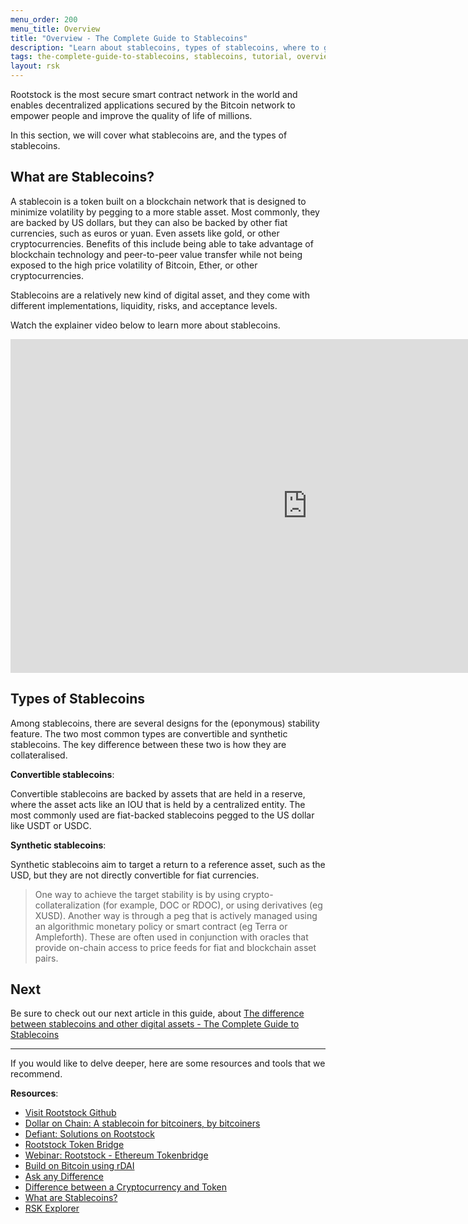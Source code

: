```yaml
---
menu_order: 200
menu_title: Overview
title: "Overview - The Complete Guide to Stablecoins"
description: "Learn about stablecoins, types of stablecoins, where to get them, and how to use the Rootstock Tokenbridge to cross tokens"
tags: the-complete-guide-to-stablecoins, stablecoins, tutorial, overview, guides, tokens, defiant, tokenbridge, cross-chain, bridge, web3, bitcoin, rsk, rootstock, peer-to-peer, blockchain
layout: rsk
---
```


Rootstock is the most secure smart contract network in the world and enables decentralized applications secured by the Bitcoin network to empower people and improve the quality of life of millions.

In this section, we will cover what stablecoins are, and the types of stablecoins.

## What are Stablecoins?

A stablecoin is a token built on a blockchain network that is designed to minimize volatility by pegging to a more stable asset. Most commonly, they are backed by US dollars, but they can also be backed by other fiat currencies, such as euros or yuan. Even assets like gold, or other cryptocurrencies. Benefits of this include being able to take advantage of blockchain technology and peer-to-peer value transfer while not being exposed to the high price volatility of Bitcoin, Ether, or other cryptocurrencies. 

Stablecoins are a relatively new kind of digital asset, and they come with different implementations, liquidity, risks, and acceptance levels.

Watch the explainer video below to learn more about stablecoins.

<div class="video-container">
  <iframe width="949" height="534" src="https://youtube.com/embed/JHzyQS1rc_s"   frameborder="0" allow="accelerometer; autoplay; encrypted-media; gyroscope; picture-in-picture" allowfullscreen></iframe>
</div>

## Types of Stablecoins

Among stablecoins, there are several designs for the (eponymous) stability feature. The two most common types are convertible and synthetic stablecoins. The key difference between these two is how they are collateralised. 

**Convertible stablecoins**: 

Convertible stablecoins are backed by assets that are held in a reserve, where the asset acts like an IOU that is held by a centralized entity. The most commonly used are fiat-backed stablecoins pegged to the US dollar like USDT or USDC.

**Synthetic stablecoins**:

Synthetic stablecoins aim to target a return to a reference asset, such as the USD, but they are not directly convertible for fiat currencies. 

> One way to achieve the target stability is by using crypto-collateralization (for example, DOC or RDOC), or using derivatives (eg XUSD).
> Another way is through a peg that is actively managed using an algorithmic monetary policy or smart contract (eg Terra or Ampleforth).
> These are often used in conjunction with oracles that provide on-chain access to price feeds for fiat and blockchain asset pairs.

## Next

Be sure to check out our next article in this guide,
about [The difference between stablecoins and other digital assets - The Complete Guide to Stablecoins](/guides/stablecoin/stablecoin-vs-digital-assets/)

----

If you would like to delve deeper, here are some resources and tools that we recommend.

**Resources**:

- [Visit Rootstock Github](https://github.com/rsksmart/devportal) 
- [Dollar on Chain: A stablecoin for bitcoiners, by bitcoiners](https://moneyonchain.com/blog/dollar-on-chain-chain-a-bitcoin-stablecoin-by-bitcoiners/)
- [Defiant: Solutions on Rootstock](https://developers.rsk.co/solutions/defiant/)
- [Rootstock Token Bridge](https://tokenbridge.rsk.co/)
- [Webinar: Rootstock - Ethereum Tokenbridge](https://youtu.be/3ZOvpLE3MvM)
- [Build on Bitcoin using rDAI](https://youtu.be/2yApyI9Zvu8)
- [Ask any Difference](https://askanydifference.com/)
- [Difference between a Cryptocurrency and Token](/guides/get-crypto-on-rsk/cryptocurrency-vs-token/)
- [What are Stablecoins?](https://youtu.be/JHzyQS1rc_s)
- [RSK Explorer](https://explorer.rsk.co/)